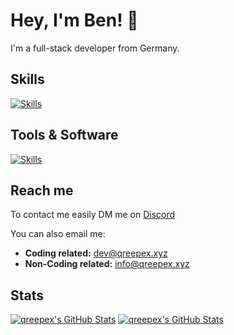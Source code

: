 # Hey, I'm Ben! 👋

I'm a full-stack developer from Germany.

## Skills
[![Skills](https://skillicons.dev/icons?i=ts,nodejs,svelte,html,css,sass,js,java,py,express,jquery,tailwind,bootstrap,regex&theme=dark)](https://github.com/qreepex)

## Tools & Software
[![Skills](https://skillicons.dev/icons?i=vscode,docker,mongodb,redis,postgres,nginx,cloudflare,discord,github,git,postman,workersgrafana,prometheus&theme=dark)](https://github.com/qreepex)

## Reach me

To contact me easily DM me on [Discord](https://discord.com/channels/@me/552530299423293441)

You can also email me:<br>
- **Coding related:** [dev@qreepex.xyz](mailto:dev@qreepex.xyz)<br>
- **Non-Coding related:** [info@qreepex.xyz](mailto:info@qreepex.xyz)

## Stats
[![qreepex's GitHub Stats](https://github-stats.qrpx.link/api/top-langs/?username=qreepex&langs_count=10)](https://github.com/qreepex)
[![qreepex's GitHub Stats](https://github-stats.qrpx.link/api?username=qreepex&count_private=true&show_icons=true&include_all_commits=true&hide_border=true)](https://github.com/qreepex)
